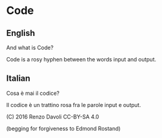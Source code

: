 # Code

## English

And what is Code?

Code is a rosy hyphen between the words input and output.

## Italian

Cosa &egrave; mai il codice?

Il codice &egrave; un trattino rosa fra le parole input e output.


(C) 2016 Renzo Davoli CC-BY-SA 4.0 

(begging for forgiveness to Edmond Rostand)
